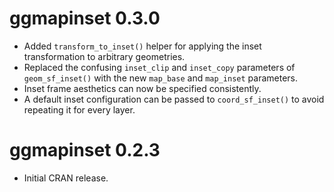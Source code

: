 # ggmapinset 0.3.0

* Added `transform_to_inset()` helper for applying the inset transformation to
  arbitrary geometries.
* Replaced the confusing `inset_clip` and `inset_copy` parameters of
  `geom_sf_inset()` with the new `map_base` and `map_inset` parameters.
* Inset frame aesthetics can now be specified consistently.
* A default inset configuration can be passed to `coord_sf_inset()` to avoid
  repeating it for every layer.

# ggmapinset 0.2.3

* Initial CRAN release.
